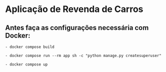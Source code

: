 # Aplicação de Revenda de Carros

## Antes faça as configurações necessária com Docker:
    - docker compose build
    
    - docker compose run --rm app sh -c "python manage.py createsuperuser"
    
    - docker compose up